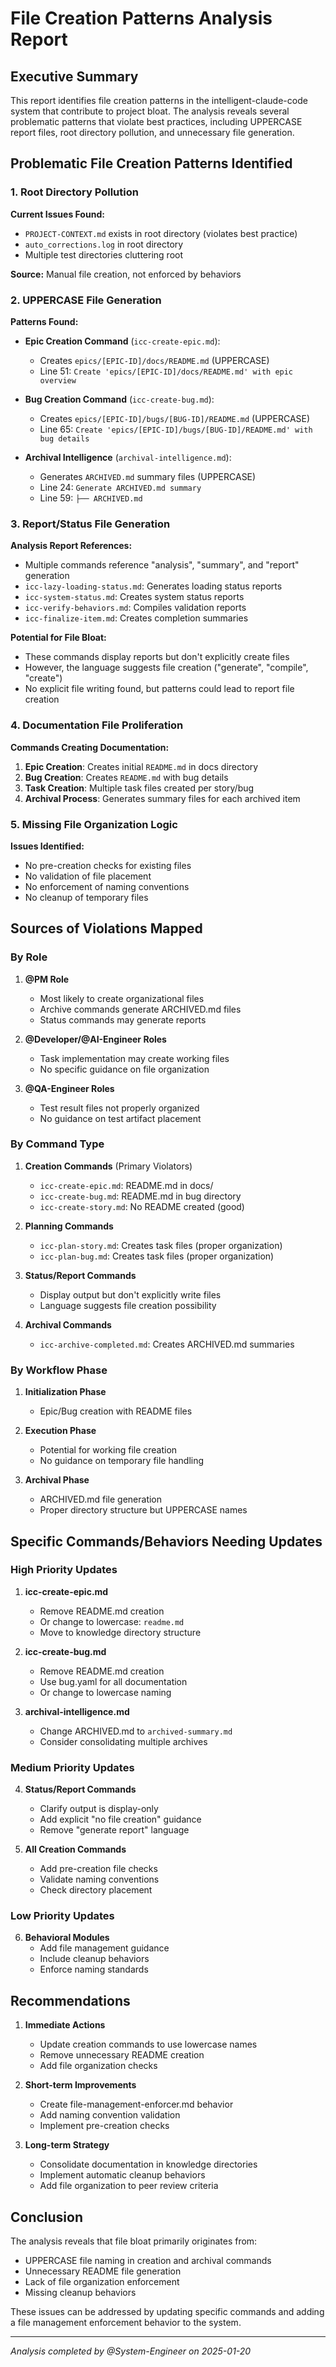 # File Creation Patterns Analysis Report

## Executive Summary

This report identifies file creation patterns in the intelligent-claude-code system that contribute to project bloat. The analysis reveals several problematic patterns that violate best practices, including UPPERCASE report files, root directory pollution, and unnecessary file generation.

## Problematic File Creation Patterns Identified

### 1. Root Directory Pollution

**Current Issues Found:**
- `PROJECT-CONTEXT.md` exists in root directory (violates best practice)
- `auto_corrections.log` in root directory
- Multiple test directories cluttering root

**Source:** Manual file creation, not enforced by behaviors

### 2. UPPERCASE File Generation

**Patterns Found:**
- **Epic Creation Command** (`icc-create-epic.md`):
  - Creates `epics/[EPIC-ID]/docs/README.md` (UPPERCASE)
  - Line 51: `Create 'epics/[EPIC-ID]/docs/README.md' with epic overview`

- **Bug Creation Command** (`icc-create-bug.md`):
  - Creates `epics/[EPIC-ID]/bugs/[BUG-ID]/README.md` (UPPERCASE)
  - Line 65: `Create 'epics/[EPIC-ID]/bugs/[BUG-ID]/README.md' with bug details`

- **Archival Intelligence** (`archival-intelligence.md`):
  - Generates `ARCHIVED.md` summary files (UPPERCASE)
  - Line 24: `Generate ARCHIVED.md summary`
  - Line 59: `├── ARCHIVED.md`

### 3. Report/Status File Generation

**Analysis Report References:**
- Multiple commands reference "analysis", "summary", and "report" generation
- `icc-lazy-loading-status.md`: Generates loading status reports
- `icc-system-status.md`: Creates system status reports
- `icc-verify-behaviors.md`: Compiles validation reports
- `icc-finalize-item.md`: Creates completion summaries

**Potential for File Bloat:**
- These commands display reports but don't explicitly create files
- However, the language suggests file creation ("generate", "compile", "create")
- No explicit file writing found, but patterns could lead to report file creation

### 4. Documentation File Proliferation

**Commands Creating Documentation:**
1. **Epic Creation**: Creates initial `README.md` in docs directory
2. **Bug Creation**: Creates `README.md` with bug details
3. **Task Creation**: Multiple task files created per story/bug
4. **Archival Process**: Generates summary files for each archived item

### 5. Missing File Organization Logic

**Issues Identified:**
- No pre-creation checks for existing files
- No validation of file placement
- No enforcement of naming conventions
- No cleanup of temporary files

## Sources of Violations Mapped

### By Role

1. **@PM Role**
   - Most likely to create organizational files
   - Archive commands generate ARCHIVED.md files
   - Status commands may generate reports

2. **@Developer/@AI-Engineer Roles**
   - Task implementation may create working files
   - No specific guidance on file organization

3. **@QA-Engineer Roles**
   - Test result files not properly organized
   - No guidance on test artifact placement

### By Command Type

1. **Creation Commands** (Primary Violators)
   - `icc-create-epic.md`: README.md in docs/
   - `icc-create-bug.md`: README.md in bug directory
   - `icc-create-story.md`: No README created (good)

2. **Planning Commands**
   - `icc-plan-story.md`: Creates task files (proper organization)
   - `icc-plan-bug.md`: Creates task files (proper organization)

3. **Status/Report Commands**
   - Display output but don't explicitly write files
   - Language suggests file creation possibility

4. **Archival Commands**
   - `icc-archive-completed.md`: Creates ARCHIVED.md summaries

### By Workflow Phase

1. **Initialization Phase**
   - Epic/Bug creation with README files

2. **Execution Phase**
   - Potential for working file creation
   - No guidance on temporary file handling

3. **Archival Phase**
   - ARCHIVED.md file generation
   - Proper directory structure but UPPERCASE names

## Specific Commands/Behaviors Needing Updates

### High Priority Updates

1. **icc-create-epic.md**
   - Remove README.md creation
   - Or change to lowercase: `readme.md`
   - Move to knowledge directory structure

2. **icc-create-bug.md**
   - Remove README.md creation
   - Use bug.yaml for all documentation
   - Or change to lowercase naming

3. **archival-intelligence.md**
   - Change ARCHIVED.md to `archived-summary.md`
   - Consider consolidating multiple archives

### Medium Priority Updates

4. **Status/Report Commands**
   - Clarify output is display-only
   - Add explicit "no file creation" guidance
   - Remove "generate report" language

5. **All Creation Commands**
   - Add pre-creation file checks
   - Validate naming conventions
   - Check directory placement

### Low Priority Updates

6. **Behavioral Modules**
   - Add file management guidance
   - Include cleanup behaviors
   - Enforce naming standards

## Recommendations

1. **Immediate Actions**
   - Update creation commands to use lowercase names
   - Remove unnecessary README creation
   - Add file organization checks

2. **Short-term Improvements**
   - Create file-management-enforcer.md behavior
   - Add naming convention validation
   - Implement pre-creation checks

3. **Long-term Strategy**
   - Consolidate documentation in knowledge directories
   - Implement automatic cleanup behaviors
   - Add file organization to peer review criteria

## Conclusion

The analysis reveals that file bloat primarily originates from:
- UPPERCASE file naming in creation and archival commands
- Unnecessary README file generation
- Lack of file organization enforcement
- Missing cleanup behaviors

These issues can be addressed by updating specific commands and adding a file management enforcement behavior to the system.

---
*Analysis completed by @System-Engineer on 2025-01-20*